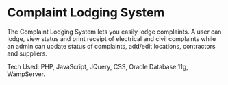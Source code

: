 Complaint Lodging System
========================

The Complaint Lodging System lets you easily lodge complaints.
A user can lodge, view status and print receipt of electrical and civil complaints while an admin can update status of complaints, add/edit locations, contractors and suppliers.

Tech Used: PHP, JavaScript, JQuery, CSS, Oracle Database 11g, WampServer.
